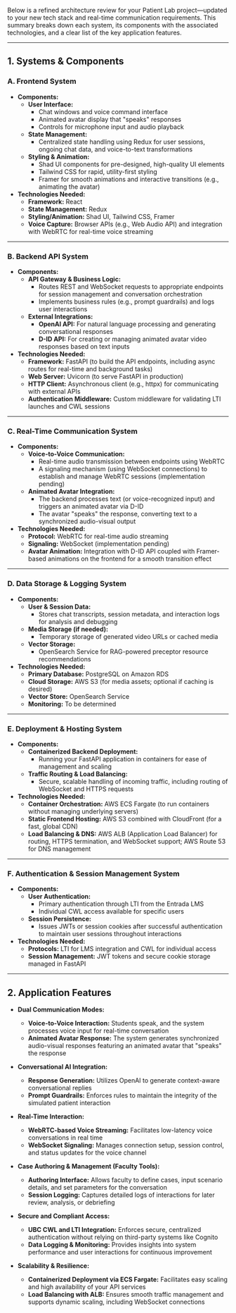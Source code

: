 Below is a refined architecture review for your Patient Lab project—updated to your new tech stack and real-time communication requirements. This summary breaks down each system, its components with the associated technologies, and a clear list of the key application features.

---

## 1. Systems & Components

### A. Frontend System
- **Components:**
  - **User Interface:**  
    - Chat windows and voice command interface  
    - Animated avatar display that "speaks" responses  
    - Controls for microphone input and audio playback
  - **State Management:**  
    - Centralized state handling using Redux for user sessions, ongoing chat data, and voice-to-text transformations
  - **Styling & Animation:**  
    - Shad UI components for pre-designed, high-quality UI elements  
    - Tailwind CSS for rapid, utility-first styling  
    - Framer for smooth animations and interactive transitions (e.g., animating the avatar)
- **Technologies Needed:**
  - **Framework:** React  
  - **State Management:** Redux  
  - **Styling/Animation:** Shad UI, Tailwind CSS, Framer  
  - **Voice Capture:** Browser APIs (e.g., Web Audio API) and integration with WebRTC for real-time voice streaming

---

### B. Backend API System
- **Components:**
  - **API Gateway & Business Logic:**  
    - Routes REST and WebSocket requests to appropriate endpoints for session management and conversation orchestration  
    - Implements business rules (e.g., prompt guardrails) and logs user interactions
  - **External Integrations:**  
    - **OpenAI API:** For natural language processing and generating conversational responses  
    - **D-ID API:** For creating or managing animated avatar video responses based on text inputs
- **Technologies Needed:**
  - **Framework:** FastAPI (to build the API endpoints, including async routes for real-time and background tasks)
  - **Web Server:** Uvicorn (to serve FastAPI in production)
  - **HTTP Client:** Asynchronous client (e.g., httpx) for communicating with external APIs
  - **Authentication Middleware:** Custom middleware for validating LTI launches and CWL sessions

---

### C. Real-Time Communication System
- **Components:**
  - **Voice-to-Voice Communication:**  
    - Real-time audio transmission between endpoints using WebRTC  
    - A signaling mechanism (using WebSocket connections) to establish and manage WebRTC sessions (implementation pending)
  - **Animated Avatar Integration:**  
    - The backend processes text (or voice-recognized input) and triggers an animated avatar via D-ID  
    - The avatar "speaks" the response, converting text to a synchronized audio-visual output
- **Technologies Needed:**
  - **Protocol:** WebRTC for real-time audio streaming  
  - **Signaling:** WebSocket (implementation pending)
  - **Avatar Animation:** Integration with D-ID API coupled with Framer-based animations on the frontend for a smooth transition effect

---

### D. Data Storage & Logging System
- **Components:**
  - **User & Session Data:**  
    - Stores chat transcripts, session metadata, and interaction logs for analysis and debugging
  - **Media Storage (if needed):**  
    - Temporary storage of generated video URLs or cached media
  - **Vector Storage:**
    - OpenSearch Service for RAG-powered preceptor resource recommendations
- **Technologies Needed:**
  - **Primary Database:** PostgreSQL on Amazon RDS
  - **Cloud Storage:** AWS S3 (for media assets; optional if caching is desired)
  - **Vector Store:** OpenSearch Service
  - **Monitoring:** To be determined

---

### E. Deployment & Hosting System
- **Components:**
  - **Containerized Backend Deployment:**  
    - Running your FastAPI application in containers for ease of management and scaling
  - **Traffic Routing & Load Balancing:**  
    - Secure, scalable handling of incoming traffic, including routing of WebSocket and HTTPS requests
- **Technologies Needed:**
  - **Container Orchestration:** AWS ECS Fargate (to run containers without managing underlying servers)
  - **Static Frontend Hosting:** AWS S3 combined with CloudFront (for a fast, global CDN)
  - **Load Balancing & DNS:** AWS ALB (Application Load Balancer) for routing, HTTPS termination, and WebSocket support; AWS Route 53 for DNS management

---

### F. Authentication & Session Management System
- **Components:**
  - **User Authentication:**  
    - Primary authentication through LTI from the Entrada LMS
    - Individual CWL access available for specific users
  - **Session Persistence:**  
    - Issues JWTs or session cookies after successful authentication to maintain user sessions throughout interactions
- **Technologies Needed:**
  - **Protocols:** LTI for LMS integration and CWL for individual access  
  - **Session Management:** JWT tokens and secure cookie storage managed in FastAPI

---

## 2. Application Features

- **Dual Communication Modes:**  
  - **Voice-to-Voice Interaction:** Students speak, and the system processes voice input for real-time conversation  
  - **Animated Avatar Response:** The system generates synchronized audio-visual responses featuring an animated avatar that "speaks" the response

- **Conversational AI Integration:**  
  - **Response Generation:** Utilizes OpenAI to generate context-aware conversational replies  
  - **Prompt Guardrails:** Enforces rules to maintain the integrity of the simulated patient interaction

- **Real-Time Interaction:**  
  - **WebRTC-based Voice Streaming:** Facilitates low-latency voice conversations in real time  
  - **WebSocket Signaling:** Manages connection setup, session control, and status updates for the voice channel

- **Case Authoring & Management (Faculty Tools):**  
  - **Authoring Interface:** Allows faculty to define cases, input scenario details, and set parameters for the conversation
  - **Session Logging:** Captures detailed logs of interactions for later review, analysis, or debriefing

- **Secure and Compliant Access:**  
  - **UBC CWL and LTI Integration:** Enforces secure, centralized authentication without relying on third-party systems like Cognito
  - **Data Logging & Monitoring:** Provides insights into system performance and user interactions for continuous improvement

- **Scalability & Resilience:**  
  - **Containerized Deployment via ECS Fargate:** Facilitates easy scaling and high availability of your API services  
  - **Load Balancing with ALB:** Ensures smooth traffic management and supports dynamic scaling, including WebSocket connections